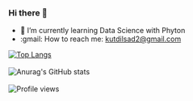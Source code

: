 ### Hi there 👋

- :palm_tree: I’m currently learning Data Science with Phyton
- :gmail: How to reach me: kutdilsad2@gmail.com


[![Top Langs](https://github-readme-stats.vercel.app/api/top-langs/?username=dilsadkut&show_icons=true&theme=tokyonight)](https://github.com/anuraghazra/github-readme-stats)
<br>
<br>
![Anurag's GitHub stats](https://github-readme-stats.vercel.app/api?username=dilsadkut&show_icons=true&theme=radical)
<br>
<br>
![Profile views](https://komarev.com/ghpvc/?username=dilsadkut&color=green)
